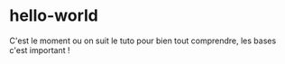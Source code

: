 # hello-world

C'est le moment ou on suit le tuto pour bien tout comprendre,
les bases c'est important !
